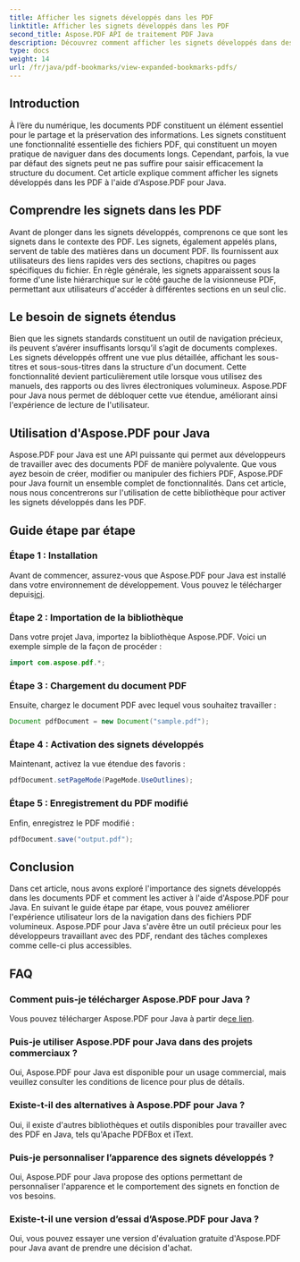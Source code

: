```yaml
---
title: Afficher les signets développés dans les PDF
linktitle: Afficher les signets développés dans les PDF
second_title: Aspose.PDF API de traitement PDF Java
description: Découvrez comment afficher les signets développés dans des PDF à l'aide d'Aspose.PDF pour Java. Améliorez la navigation dans les documents grâce à des conseils étape par étape.
type: docs
weight: 14
url: /fr/java/pdf-bookmarks/view-expanded-bookmarks-pdfs/
---
```


## Introduction

À l’ère du numérique, les documents PDF constituent un élément essentiel pour le partage et la préservation des informations. Les signets constituent une fonctionnalité essentielle des fichiers PDF, qui constituent un moyen pratique de naviguer dans des documents longs. Cependant, parfois, la vue par défaut des signets peut ne pas suffire pour saisir efficacement la structure du document. Cet article explique comment afficher les signets développés dans les PDF à l'aide d'Aspose.PDF pour Java.

## Comprendre les signets dans les PDF

Avant de plonger dans les signets développés, comprenons ce que sont les signets dans le contexte des PDF. Les signets, également appelés plans, servent de table des matières dans un document PDF. Ils fournissent aux utilisateurs des liens rapides vers des sections, chapitres ou pages spécifiques du fichier. En règle générale, les signets apparaissent sous la forme d'une liste hiérarchique sur le côté gauche de la visionneuse PDF, permettant aux utilisateurs d'accéder à différentes sections en un seul clic.

## Le besoin de signets étendus

Bien que les signets standards constituent un outil de navigation précieux, ils peuvent s’avérer insuffisants lorsqu’il s’agit de documents complexes. Les signets développés offrent une vue plus détaillée, affichant les sous-titres et sous-sous-titres dans la structure d'un document. Cette fonctionnalité devient particulièrement utile lorsque vous utilisez des manuels, des rapports ou des livres électroniques volumineux. Aspose.PDF pour Java nous permet de débloquer cette vue étendue, améliorant ainsi l'expérience de lecture de l'utilisateur.

## Utilisation d'Aspose.PDF pour Java

Aspose.PDF pour Java est une API puissante qui permet aux développeurs de travailler avec des documents PDF de manière polyvalente. Que vous ayez besoin de créer, modifier ou manipuler des fichiers PDF, Aspose.PDF pour Java fournit un ensemble complet de fonctionnalités. Dans cet article, nous nous concentrerons sur l'utilisation de cette bibliothèque pour activer les signets développés dans les PDF.

## Guide étape par étape

### Étape 1 : Installation
 Avant de commencer, assurez-vous que Aspose.PDF pour Java est installé dans votre environnement de développement. Vous pouvez le télécharger depuis[ici](https://releases.aspose.com/pdf/java/).

### Étape 2 : Importation de la bibliothèque
Dans votre projet Java, importez la bibliothèque Aspose.PDF. Voici un exemple simple de la façon de procéder :

```java
import com.aspose.pdf.*;
```

### Étape 3 : Chargement du document PDF
Ensuite, chargez le document PDF avec lequel vous souhaitez travailler :

```java
Document pdfDocument = new Document("sample.pdf");
```

### Étape 4 : Activation des signets développés
Maintenant, activez la vue étendue des favoris :

```java
pdfDocument.setPageMode(PageMode.UseOutlines);
```

### Étape 5 : Enregistrement du PDF modifié
Enfin, enregistrez le PDF modifié :

```java
pdfDocument.save("output.pdf");
```

## Conclusion

Dans cet article, nous avons exploré l'importance des signets développés dans les documents PDF et comment les activer à l'aide d'Aspose.PDF pour Java. En suivant le guide étape par étape, vous pouvez améliorer l'expérience utilisateur lors de la navigation dans des fichiers PDF volumineux. Aspose.PDF pour Java s'avère être un outil précieux pour les développeurs travaillant avec des PDF, rendant des tâches complexes comme celle-ci plus accessibles.

## FAQ

### Comment puis-je télécharger Aspose.PDF pour Java ?

 Vous pouvez télécharger Aspose.PDF pour Java à partir de[ce lien](https://releases.aspose.com/pdf/java/).

### Puis-je utiliser Aspose.PDF pour Java dans des projets commerciaux ?

Oui, Aspose.PDF pour Java est disponible pour un usage commercial, mais veuillez consulter les conditions de licence pour plus de détails.

### Existe-t-il des alternatives à Aspose.PDF pour Java ?

Oui, il existe d'autres bibliothèques et outils disponibles pour travailler avec des PDF en Java, tels qu'Apache PDFBox et iText.

### Puis-je personnaliser l’apparence des signets développés ?

Oui, Aspose.PDF pour Java propose des options permettant de personnaliser l'apparence et le comportement des signets en fonction de vos besoins.

### Existe-t-il une version d’essai d’Aspose.PDF pour Java ?

Oui, vous pouvez essayer une version d'évaluation gratuite d'Aspose.PDF pour Java avant de prendre une décision d'achat.